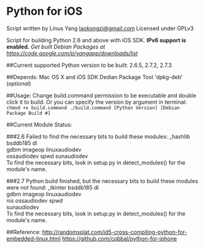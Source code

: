 Python for iOS
========

Script written by Linus Yang <laokongzi@gmail.com>
Licensed under GPLv3

Script for building Python 2.6 and above with iOS SDK. **IPv6 support is enabled.**
*Get built Debian Packages at https://code.google.com/p/yangapp/downloads/list*

##Current supported Python version to be built:
     2.6.5, 2.7.2, 2.7.3

##Depends:
    Mac OS X and iOS SDK
    Dedian Package Tool 'dpkg-deb' (*optional*)

##Usage:
    Change build.command permission to be executable and double click it to build.
    Or you can specify the version by argument in terminal:
        `chmod +x build.command
        ./build.command [Python Version] [Debian Package Build #]`

##Current Module Status:

###2.6
    Failed to find the necessary bits to build these modules:
    _hashlib           bsddb185           dl              
    gdbm               imageop            linuxaudiodev   
    ossaudiodev        spwd               sunaudiodev     
    To find the necessary bits, look in setup.py in detect_modules() for the module's name.
    

###2.7
    Python build finished, but the necessary bits to build these modules were not found:
    _tkinter           bsddb185           dl              
    gdbm               imageop            linuxaudiodev   
    nis                ossaudiodev        spwd            
    sunaudiodev                                           
    To find the necessary bits, look in setup.py in detect_modules() for the module's name.

##Reference:
    http://randomsplat.com/id5-cross-compiling-python-for-embedded-linux.html
    https://github.com/cobbal/python-for-iphone

